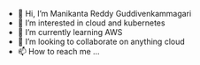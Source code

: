 - 👋 Hi, I’m Manikanta Reddy Guddivenkammagari
- 👀 I’m interested in cloud and kubernetes
- 🌱 I’m currently learning AWS 
- 💞️ I’m looking to collaborate on anything cloud
- 📫 How to reach me ...

<!---
gmanikantareddy/gmanikantareddy is a ✨ special ✨ repository because its `README.md` (this file) appears on your GitHub profile.
You can click the Preview link to take a look at your changes.
--->

